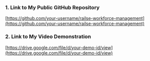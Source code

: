 ### 1. Link to My Public GitHub Repository
[https://github.com/your-username/railse-workforce-management](https://github.com/your-username/railse-workforce-management)

### 2. Link to My Video Demonstration
[https://drive.google.com/file/d/your-demo-id/view](https://drive.google.com/file/d/your-demo-id/view)
